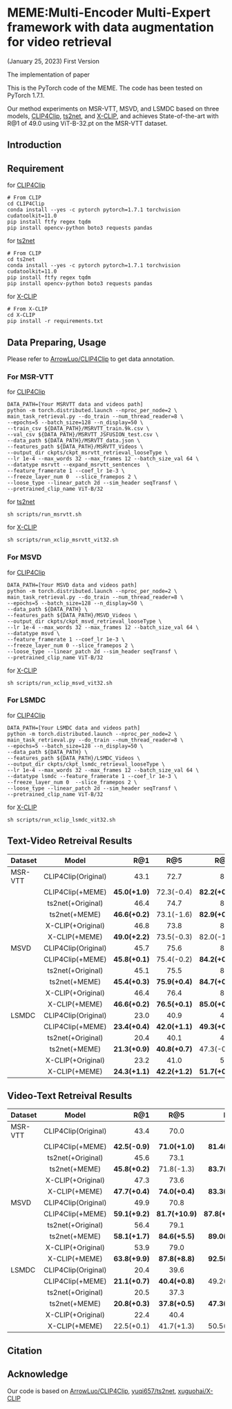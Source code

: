 # MEME:Multi-Encoder Multi-Expert framework with data augmentation for video retrieval
(January 25, 2023) First Version

The implementation of paper 

This is the PyTorch code of the MEME. The code has been tested on PyTorch 1.7.1.

Our method experiments on MSR-VTT, MSVD, and LSMDC based on three models, [CLIP4Clip](https://github.com/ArrowLuo/CLIP4Clip), [ts2net](https://github.com/yuqi657/ts2_net), and [X-CLIP](https://github.com/xuguohai/X-CLIP), and achieves State-of-the-art with R@1 of 49.0 using ViT-B-32.pt on the MSR-VTT dataset.

## Introduction

## Requirement
for [CLIP4Clip](https://github.com/ArrowLuo/CLIP4Clip)
```shell
# From CLIP
cd CLIP4Clip
conda install --yes -c pytorch pytorch=1.7.1 torchvision cudatoolkit=11.0
pip install ftfy regex tqdm
pip install opencv-python boto3 requests pandas
```
for [ts2net](https://github.com/yuqi657/ts2_net)
```
# From CLIP
cd ts2net
conda install --yes -c pytorch pytorch=1.7.1 torchvision cudatoolkit=11.0
pip install ftfy regex tqdm
pip install opencv-python boto3 requests pandas
```
for [X-CLIP](https://github.com/xuguohai/X-CLIP)
```
# From X-CLIP
cd X-CLIP
pip install -r requirements.txt
```

## Data Preparing, Usage
Please refer to [ArrowLuo/CLIP4Clip](https://github.com/ArrowLuo/CLIP4Clip) to get data annotation.

### For MSR-VTT

for [CLIP4Clip](https://github.com/ArrowLuo/CLIP4Clip)
```shell
DATA_PATH=[Your MSRVTT data and videos path]
python -m torch.distributed.launch --nproc_per_node=2 \
main_task_retrieval.py --do_train --num_thread_reader=8 \
--epochs=5 --batch_size=128 --n_display=50 \
--train_csv ${DATA_PATH}/MSRVTT_train.9k.csv \
--val_csv ${DATA_PATH}/MSRVTT_JSFUSION_test.csv \
--data_path ${DATA_PATH}/MSRVTT_data.json \
--features_path ${DATA_PATH}/MSRVTT_Videos \
--output_dir ckpts/ckpt_msrvtt_retrieval_looseType \
--lr 1e-4 --max_words 32 --max_frames 12 --batch_size_val 64 \
--datatype msrvtt --expand_msrvtt_sentences  \
--feature_framerate 1 --coef_lr 1e-3 \
--freeze_layer_num 0  --slice_framepos 2 \
--loose_type --linear_patch 2d --sim_header seqTransf \
--pretrained_clip_name ViT-B/32
```

for [ts2net](https://github.com/yuqi657/ts2_net)
```shell
sh scripts/run_msrvtt.sh
```

for [X-CLIP](https://github.com/xuguohai/X-CLIP)
```shell
sh scripts/run_xclip_msrvtt_vit32.sh
```

### For MSVD

for [CLIP4Clip](https://github.com/ArrowLuo/CLIP4Clip)
```shell
DATA_PATH=[Your MSVD data and videos path]
python -m torch.distributed.launch --nproc_per_node=2 \
main_task_retrieval.py --do_train --num_thread_reader=8 \
--epochs=5 --batch_size=128 --n_display=50 \
--data_path ${DATA_PATH} \
--features_path ${DATA_PATH}/MSVD_Videos \
--output_dir ckpts/ckpt_msvd_retrieval_looseType \
--lr 1e-4 --max_words 32 --max_frames 12 --batch_size_val 64 \
--datatype msvd \
--feature_framerate 1 --coef_lr 1e-3 \
--freeze_layer_num 0 --slice_framepos 2 \
--loose_type --linear_patch 2d --sim_header seqTransf \
--pretrained_clip_name ViT-B/32
```

for [X-CLIP](https://github.com/xuguohai/X-CLIP)
```shell
sh scripts/run_xclip_msvd_vit32.sh
```

### For LSMDC

for [CLIP4Clip](https://github.com/ArrowLuo/CLIP4Clip)
```shell
DATA_PATH=[Your LSMDC data and videos path]
python -m torch.distributed.launch --nproc_per_node=2 \
main_task_retrieval.py --do_train --num_thread_reader=8 \
--epochs=5 --batch_size=128 --n_display=50 \
--data_path ${DATA_PATH} \
--features_path ${DATA_PATH}/LSMDC_Videos \
--output_dir ckpts/ckpt_lsmdc_retrieval_looseType \
--lr 1e-4 --max_words 32 --max_frames 12 --batch_size_val 64 \
--datatype lsmdc --feature_framerate 1 --coef_lr 1e-3 \
--freeze_layer_num 0  --slice_framepos 2 \
--loose_type --linear_patch 2d --sim_header seqTransf \
--pretrained_clip_name ViT-B/32
```


for [X-CLIP](https://github.com/xuguohai/X-CLIP)
```shell
sh scripts/run_xclip_lsmdc_vit32.sh
```

## Text-Video Retreival Results

| Dataset |  Model  | R@1 | R@5 |  R@10  |  MeanR  |
| :---         |     :---:      |     ---: |     :---:      |          ---: |      ---: |
| MSR-VTT   |  CLIP4Clip(Original)  |  43.1    |   72.7     |      81.5      |     15.7    |
|      |    CLIP4Clip(+MEME) |     **45.0(+1.9)**     |     72.3(-0.4)    |   **82.2(+0.7)**   |      **13.7(-2.0)**     |
|      |    ts2net(+Original) |   46.4     |   74.7      |   82.8      |   14.0      |
|      |    ts2net(+MEME) |    **46.6(+0.2)**     |    73.1(-1.6)    |      **82.9(+0.1)**     |      **12.6(-1.4)**   |
|      |    X-CLIP(+Original) |   46.8     |     73.8       |      83.1     |    13.1   |
|      |    X-CLIP(+MEME) |     **49.0(+2.2)**       |    73.5(-0.3)        |       82.0(-1.1)      |    **13.0(-0.1)**   |
| MSVD   |  CLIP4Clip(Original)  |   45.7   |      75.6    |       84.0       |     10.6        |
|      |    CLIP4Clip(+MEME) |      **45.8(+0.1)**        |     75.4(-0.2)       | **84.2(+0.2)**  | **0.3(-0.3)**         |
|      |    ts2net(+Original) |      45.1      |      75.5     |    84.5       |    10.2       |
|      |    ts2net(+MEME) |      **45.4(+0.3)**       |   **75.9(+0.4)**      |      **84.7(+0.2)**      |       10.2(±0.0)     |
|      |    X-CLIP(+Original) |     46.4     |      76.4      |     84.6      |    9.8  |
|      |    X-CLIP(+MEME) |    **46.6(+0.2)**      |     **76.5(+0.1)**       |      **85.0(+0.4)**       |   10.0(+0.2)    |
| LSMDC   |  CLIP4Clip(Original)  |  23.0    |       40.9    |     48.4         |      58.8       |
|      |    CLIP4Clip(+MEME) |      **23.4(+0.4)**        |   **42.0(+1.1)**         |     **49.3(+0.9)**    |      **57.3(-1.5)**          |
|      |    ts2net(+Original) |      20.4      |   40.1      |     47.5      |    68.3    |
|      |    ts2net(+MEME) |**21.3(+0.9)**| **40.8(+0.7)**  |  47.3(-0.2) |   68.3(±0.0).  |
|      |    X-CLIP(+Original) |   23.2   |41.0|51.1|55.8|
|      |    X-CLIP(+MEME) |**24.3(+1.1)**|**42.2(+1.2)**|**51.7(+0.6)**|**53.8(-2.0)**|


## Video-Text Retreival Results

| Dataset |  Model  | R@1 | R@5 |  R@10  |  MeanR  |
| :---         |     :---:      |     ---: |     :---:      |          ---: |      ---: |
| MSR-VTT   |  CLIP4Clip(Original)  |  43.4    |   70.0     |      80.3      |   11.8    |
|      |    CLIP4Clip(+MEME) |**42.5(-0.9)**|**71.0(+1.0)**|**81.4(+1.1)**|**10.3(-1.5)**|
|      |    ts2net(+Original) |45.6|73.1|83.4|9.6|
|      |    ts2net(+MEME) |**45.8(+0.2)**|71.8(-1.3)|**83.7(+0.3)**|**8.4(-1.2)**|
|      |    X-CLIP(+Original) |47.3|73.6|81.8|9.6|
|      |    X-CLIP(+MEME) |**47.7(+0.4)**|**74.0(+0.4)**|**83.3(+1.5)**|**9.4(-0.2)**|
| MSVD   |  CLIP4Clip(Original)  |49.9|70.8|76.8|15.2|
|      |    CLIP4Clip(+MEME) |**59.1(+9.2)**|**81.7(+10.9)**|**87.8(+11.0)**|**6.8(-8.4)**|
|      |    ts2net(+Original) |56.4|79.1|85.2|9.4|
|      |    ts2net(+MEME) |**58.1(+1.7)**|**84.6(+5.5)**|**89.0(+3.8)**|**6.0(-3.4)**|
|      |    X-CLIP(+Original) |53.9|79.0|85.3|7.1|
|      |    X-CLIP(+MEME) |**63.8(+9.9)**|**87.8(+8.8)**|**92.5(+7.2)**|**4.2(-2.9)**|
| LSMDC   |  CLIP4Clip(Original)  |20.4|39.6|49.3|54.2|
|      |    CLIP4Clip(+MEME) |**21.1(+0.7)**|**40.4(+0.8)**|49.2(-0.1)|**53.1(-1.1)**|
|      |    ts2net(+Original) |20.5|37.3|46.4|62.4|
|      |    ts2net(+MEME) |**20.8(+0.3)**|**37.8(+0.5)**|**47.3(+0.9**)|64.1(+1.7)|
|      |    X-CLIP(+Original) |22.4|40.4|48.7|51.7|
|      |    X-CLIP(+MEME) |22.5(+0.1)|41.7(+1.3)|50.5(+1.8)|49.7(-2.0)|




## Citation

## Acknowledge
Our code is based on [ArrowLuo/CLIP4Clip](https://github.com/ArrowLuo/CLIP4Clip), [yuqi657/ts2net](https://github.com/yuqi657/ts2_net), [xuguohai/X-CLIP](https://github.com/xuguohai/X-CLIP)
